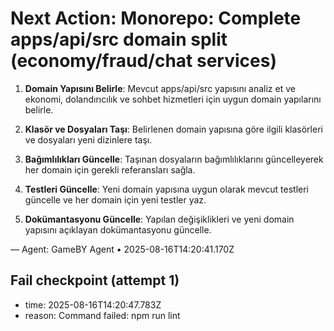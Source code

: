 # Next Action: Monorepo: Complete apps/api/src domain split (economy/fraud/chat services)

1. **Domain Yapısını Belirle**: Mevcut apps/api/src yapısını analiz et ve ekonomi, dolandırıcılık ve sohbet hizmetleri için uygun domain yapılarını belirle.

2. **Klasör ve Dosyaları Taşı**: Belirlenen domain yapısına göre ilgili klasörleri ve dosyaları yeni dizinlere taşı.

3. **Bağımlılıkları Güncelle**: Taşınan dosyaların bağımlılıklarını güncelleyerek her domain için gerekli referansları sağla.

4. **Testleri Güncelle**: Yeni domain yapısına uygun olarak mevcut testleri güncelle ve her domain için yeni testler yaz.

5. **Dokümantasyonu Güncelle**: Yapılan değişiklikleri ve yeni domain yapısını açıklayan dokümantasyonu güncelle.

— Agent: GameBY Agent • 2025-08-16T14:20:41.170Z


## Fail checkpoint (attempt 1)
- time: 2025-08-16T14:20:47.783Z
- reason: Command failed: npm run lint
